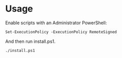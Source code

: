 # Usage

Enable scripts with an Administrator PowerShell:

```pwsh
Set-ExecutionPolicy -ExecutionPolicy RemoteSigned
```

And then run install.ps1.

```pwsh
./install.ps1
```
